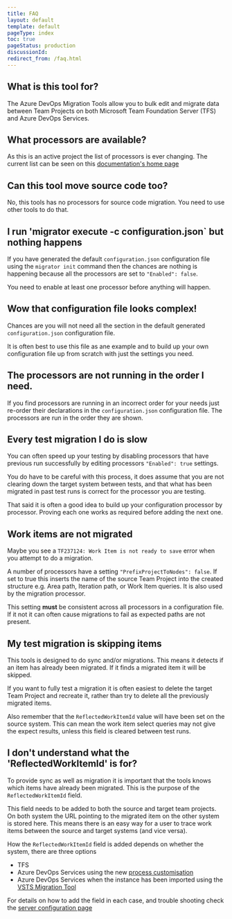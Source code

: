 ```yaml
---
title: FAQ
layout: default
template: default
pageType: index
toc: true
pageStatus: production
discussionId: 
redirect_from: /faq.html
---
```


## What is this tool for?

The Azure DevOps Migration Tools allow you to bulk edit and migrate data between Team Projects on both Microsoft Team Foundation Server (TFS) and Azure DevOps Services.

## What processors are available?

As this is an active project the list of processors is ever changing. The current list can be seen on this [documentation's home page](index.md)

## Can this tool move source code too?

No, this tools has no processors for source code migration. You need to use other tools to do that.

## I run 'migrator execute -c configuration.json` but nothing happens

If you have generated the default `configuration.json` configuration file using the `migrator init` command then the chances are nothing is happening because all the processors are set to `"Enabled": false`. 

You need to enable at least one processor before anything will happen. 

## Wow that configuration file looks complex!

Chances are you will not need all the section in the default generated `configuration.json` configuration file.

It is often best to use this file as ane example and to build up your own configuration file up from scratch with just the settings you need.

## The processors are not running in the order I need.

If you find processors are running in an incorrect order for your needs just re-order their declarations in the `configuration.json` configuration file. The processors are run in the order they are shown.

## Every test migration I do is slow

You can often speed up your testing by disabling processors that have previous run successfully by editing processors  `"Enabled": true` settings.

You do have to be careful with this process, it does assume that you are not clearing down the target system between tests, and that what has been migrated in past test runs is correct for the processor you are testing.

That said it is often a good idea to build up your configuration processor by processor. Proving each one works as required before adding the next one.

## Work items are not migrated

Maybe you see a `TF237124: Work Item is not ready to save` error when you attempt to do a migration.

A number of processors have a setting `"PrefixProjectToNodes": false`. If set to true this inserts the name of the source Team Project into the created structure e.g. Area path, Iteration path, or Work Item queries. It is also used by the migration processor. 

This setting **must** be consistent across all processors in a configuration file. If it not it can often cause migrations to fail as expected paths are not present.

## My test migration is skipping items

This tools is designed to do sync and/or migrations. This means it detects if an item has already been migrated. If it finds a migrated item it will be skipped. 

If you want to fully test a migration it is often easiest to delete the target Team Project and recreate it, rather than try to delete all the previously migrated items.

Also remember that the `ReflectedWorkItemId` value will have been set on the source system. This can mean the work item select queries may not give the expect results, unless this field is cleared between test runs.

## I don't understand what the 'ReflectedWorkItemId' is for?

To provide sync as well as migration it is important that the tools knows which items have already been migrated. This is the purpose of the `ReflectedWorkItemId` field. 

This field needs to be added to both the source and target team projects. On both system the URL pointing to the migrated item on the other system is stored here. This means there is an easy way for a user to trace work items between the source and target systems (and vice versa).

How the `ReflectedWorkItemId` field is added depends on whether the system, there are three options

- TFS
- Azure DevOps Services using the new [process customisation](https://docs.microsoft.com/en-us/azure/devops/organizations/settings/work/add-custom-field?view=azure-devops)
- Azure DevOps Services when the instance has been imported using the [VSTS Migration Tool](https://blogs.msdn.microsoft.com/visualstudioalm/2016/11/16/import-your-tfs-database-into-visual-studio-team-services/)

For details on how to add the field in each case, and trouble shooting check the [server configuration page](server-configuration.md)